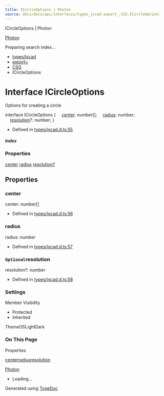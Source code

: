 ```yaml
---
title: ICircleOptions | Photon
source: docs/docs/api/interfaces/types_jscad.export_.CSG.ICircleOptions.html
---
```


ICircleOptions | Photon

[Photon](../index.md)




Preparing search index...

* [types/jscad](../modules/types_jscad.md)
* [export=](../modules/types_jscad.export_.md)
* [CSG](../modules/types_jscad.export_.CSG.md)
* ICircleOptions

# Interface ICircleOptions

Options for creating a circle

interface ICircleOptions {
    [center](#center): number[];
    [radius](#radius): number;
    [resolution](#resolution)?: number;
}

* Defined in [types/jscad.d.ts:55](https://github.com/mwhite454/photon/blob/main/packages/photon/src/types/jscad.d.ts#L55)

##### Index

### Properties

[center](#center)
[radius](#radius)
[resolution?](#resolution)

## Properties

### center

center: number[]

* Defined in [types/jscad.d.ts:56](https://github.com/mwhite454/photon/blob/main/packages/photon/src/types/jscad.d.ts#L56)

### radius

radius: number

* Defined in [types/jscad.d.ts:57](https://github.com/mwhite454/photon/blob/main/packages/photon/src/types/jscad.d.ts#L57)

### `Optional`resolution

resolution?: number

* Defined in [types/jscad.d.ts:58](https://github.com/mwhite454/photon/blob/main/packages/photon/src/types/jscad.d.ts#L58)

### Settings

Member Visibility

* Protected
* Inherited

ThemeOSLightDark

### On This Page

Properties

[center](#center)[radius](#radius)[resolution](#resolution)

[Photon](../index.md)

* Loading...

Generated using [TypeDoc](https://typedoc.org/)
